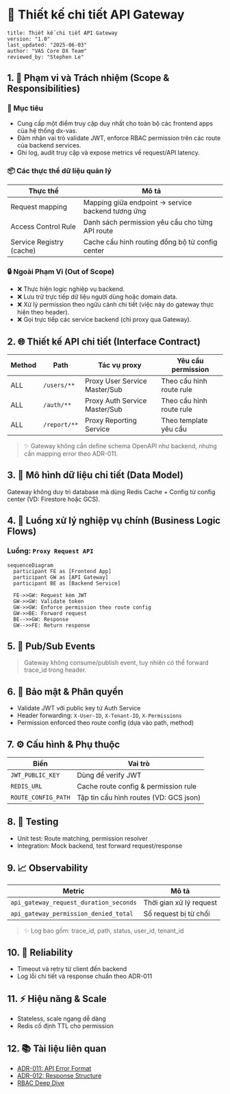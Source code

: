 # 📘 Thiết kế chi tiết API Gateway

```
title: Thiết kế chi tiết API Gateway
version: "1.0"
last_updated: "2025-06-03"
author: "VAS Core DX Team"
reviewed_by: "Stephen Le"
```

## 1. 🧭 Phạm vi và Trách nhiệm (Scope & Responsibilities)

### 🌟 Mục tiêu

- Cung cấp một điểm truy cập duy nhất cho toàn bộ các frontend apps của hệ thống dx-vas.
- Đảm nhận vai trò validate JWT, enforce RBAC permission trên các route của backend services.
- Ghi log, audit truy cập và expose metrics về request/API latency.

### 📦 Các thực thể dữ liệu quản lý

| Thực thể | Mô tả |
|----------------|--------|
| Request mapping | Mapping giữa endpoint -> service backend tương ứng |
| Access Control Rule | Danh sách permission yêu cầu cho từng API route |
| Service Registry (cache) | Cache cấu hình routing đồng bộ từ config center |

### 🔒 Ngoài Phạm Vi (Out of Scope)

- ❌ Thực hiện logic nghiệp vụ backend.
- ❌ Lưu trữ trực tiếp dữ liệu người dùng hoặc domain data.
- ❌ Xử lý permission theo ngữu cảnh chi tiết (việc này do gateway thực hiện theo header).
- ❌ Gọi trực tiếp các service backend (chỉ proxy qua Gateway).

## 2. 🌐 Thiết kế API chi tiết (Interface Contract)

| Method | Path                  | Tác vụ proxy                      | Yêu cầu permission          |
|--------|-----------------------|-------------------------------------|-------------------------------|
| ALL    | `/users/**`           | Proxy User Service Master/Sub       | Theo cấu hình route rule     |
| ALL    | `/auth/**`            | Proxy Auth Service Master/Sub       | Theo cấu hình route rule     |
| ALL    | `/report/**`          | Proxy Reporting Service             | Theo template yêu cầu         |

> ✨ Gateway không cần define schema OpenAPI như backend, nhưng cần mapping error theo ADR-011.

## 3. 📃 Mô hình dữ liệu chi tiết (Data Model)

Gateway không duy trì database mà dùng Redis Cache + Config từ config center (VD: Firestore hoặc GCS).

## 4. 🔄 Luồng xử lý nghiệp vụ chính (Business Logic Flows)

### Luồng: `Proxy Request API`
```mermaid
sequenceDiagram
  participant FE as [Frontend App]
  participant GW as [API Gateway]
  participant BE as [Backend Service]

  FE->>GW: Request kèm JWT
  GW->>GW: Validate token
  GW->>GW: Enforce permission theo route config
  GW->>BE: Forward request
  BE-->>GW: Response
  GW-->>FE: Return response
```

## 5. 📣 Pub/Sub Events

> Gateway không consume/publish event, tuy nhiên có thể forward trace_id trong header.

## 6. 🔐 Bảo mật & Phân quyền

- Validate JWT với public key từ Auth Service
- Header forwarding: `X-User-ID`, `X-Tenant-ID`, `X-Permissions`
- Permission enforced theo route config (dựa vào path, method)

## 7. ⚙️ Cấu hình & Phụ thuộc

| Biến | Vai trò |
|--------|------|
| `JWT_PUBLIC_KEY` | Dùng để verify JWT |
| `REDIS_URL` | Cache route config & permission rule |
| `ROUTE_CONFIG_PATH` | Tập tin cấu hình routes (VD: GCS json) |

## 8. 🧪 Testing

- Unit test: Route matching, permission resolver
- Integration: Mock backend, test forward request/response

## 9. 📈 Observability

| Metric | Mô tả |
|--------|------|
| `api_gateway_request_duration_seconds` | Thời gian xử lý request |
| `api_gateway_permission_denied_total` | Số request bị từ chối |

> ✨ Log bao gồm: trace_id, path, status, user_id, tenant_id

## 10. 🔁 Reliability

- Timeout và retry từ client đến backend
- Log lỗi chi tiết và response chuẩn theo ADR-011

## 11. ⚡️ Hiệu năng & Scale

- Stateless, scale ngang dễ dàng
- Redis cố định TTL cho permission

## 12. 📚 Tài liệu liên quan

- [ADR-011: API Error Format](../../ADR/adr-011-api-error-format.md)
- [ADR-012: Response Structure](../../ADR/adr-012-response-structure.md)
- [RBAC Deep Dive](../../architecture/rbac-deep-dive.md)
